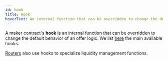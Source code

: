 ```yaml
---
id: hook
title: Hook
hoverText: An internal function that can be overridden to change the default behavior of a smart contract.
---
```


A maker contract's **hook** is an internal function that can be overridden to change the default behavior of an offer logic. 
We list [here](../strat-lib/technical-references/main-hooks.md) the main available hooks.

[Routers](../strat-lib/technical-references/router.md) also use hooks to specialize liquidity management functions.